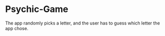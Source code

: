 # Psychic-Game

The app randomly picks a letter, and the user has to guess which letter the app chose.
